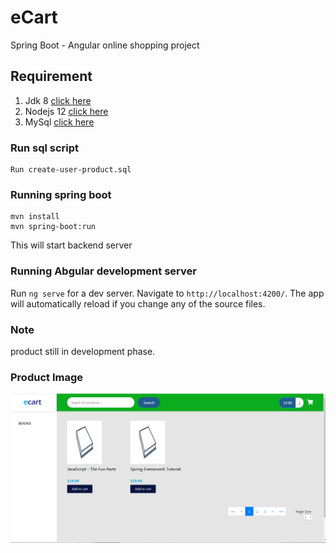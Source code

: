# eCart
Spring Boot - Angular online shopping project 

## Requirement
1)  Jdk 8 [click here](https://www.oracle.com/java/technologies/javase-jdk8-downloads.html)
2)  Nodejs 12 [click here](https://nodejs.org/en/download/)
3)  MySql [click here](https://www.mysql.com/downloads/)

### Run sql script

```
Run create-user-product.sql
```

### Running spring boot

```
mvn install
mvn spring-boot:run
```
This will start backend server

### Running Abgular development server

Run `ng serve` for a dev server. Navigate to `http://localhost:4200/`. The app will automatically reload if you change any of the source files.

### Note
product still in development phase.

### Product Image
![](image/home.png)
